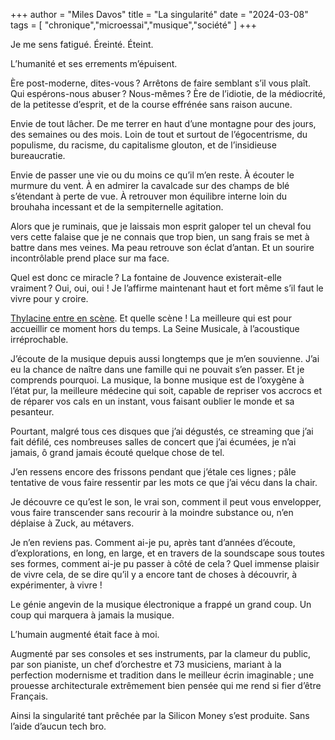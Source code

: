 +++
author = "Miles Davos"
title = "La singularité"
date = "2024-03-08"
tags = [
    "chronique","microessai","musique","société"
]
+++

Je me sens fatigué. Éreinté. Éteint.

L’humanité et ses errements m’épuisent.

Ère post-moderne, dites-vous ? Arrêtons de faire semblant s’il vous plaît. Qui espérons-nous abuser ? Nous-mêmes ? Ère de l’idiotie, de la médiocrité, de la petitesse d’esprit, et de la course effrénée sans raison aucune.

Envie de tout lâcher. De me terrer en haut d’une montagne pour des jours, des semaines ou des mois. Loin de tout et surtout de l’égocentrisme, du populisme, du racisme, du capitalisme glouton, et de l’insidieuse bureaucratie.

Envie de passer une vie ou du moins ce qu’il m’en reste. À écouter le murmure du vent. À en admirer la cavalcade sur des champs de blé s’étendant à perte de vue. À retrouver mon équilibre interne loin du brouhaha incessant et de la sempiternelle agitation.

Alors que je ruminais, que je laissais mon esprit galoper tel un cheval fou vers cette falaise que je ne connais que trop bien, un sang frais se met à battre dans mes veines. Ma peau retrouve son éclat d’antan. Et un sourire incontrôlable prend place sur ma face.

Quel est donc ce miracle ? La fontaine de Jouvence existerait-elle vraiment ? Oui, oui, oui ! Je l’affirme maintenant haut et fort même s’il faut le vivre pour y croire.

[Thylacine entre en scène](https://www.laseinemusicale.com/spectacles-concerts/thylacine-symphonique/). Et quelle scène ! La meilleure qui est pour accueillir ce moment hors du temps. La Seine Musicale, à l’acoustique irréprochable.

J’écoute de la musique depuis aussi longtemps que je m’en souvienne. J’ai eu la chance de naître dans une famille qui ne pouvait s’en passer. Et je comprends pourquoi. La musique, la bonne musique est de l’oxygène à l’état pur, la meilleure médecine qui soit, capable de repriser vos accrocs et de réparer vos cals en un instant, vous faisant oublier le monde et sa pesanteur.

Pourtant, malgré tous ces disques que j’ai dégustés, ce streaming que j’ai fait défilé, ces nombreuses salles de concert que j’ai écumées, je n’ai jamais, ô grand jamais écouté quelque chose de tel.

J’en ressens encore des frissons pendant que j’étale ces lignes ; pâle tentative de vous faire ressentir par les mots ce que j’ai vécu dans la chair.

Je découvre ce qu’est le son, le vrai son, comment il peut vous envelopper, vous faire transcender sans recourir à la moindre substance ou, n’en déplaise à Zuck, au métavers.

Je n’en reviens pas. Comment ai-je pu, après tant d’années d’écoute, d’explorations, en long, en large, et en travers de la soundscape sous toutes ses formes, comment ai-je pu passer à côté de cela ? Quel immense plaisir de vivre cela, de se dire qu’il y a encore tant de choses à découvrir, à expérimenter, à vivre !

Le génie angevin de la musique électronique a frappé un grand coup. Un coup qui marquera à jamais la musique.

L’humain augmenté était face à moi.

Augmenté par ses consoles et ses instruments, par la clameur du public, par son pianiste, un chef d’orchestre et 73 musiciens, mariant à la perfection modernisme et tradition dans le meilleur écrin imaginable ; une prouesse architecturale extrêmement bien pensée qui me rend si fier d’être Français.

Ainsi la singularité tant prêchée par la Silicon Money s’est produite. Sans l’aide d’aucun tech bro.
